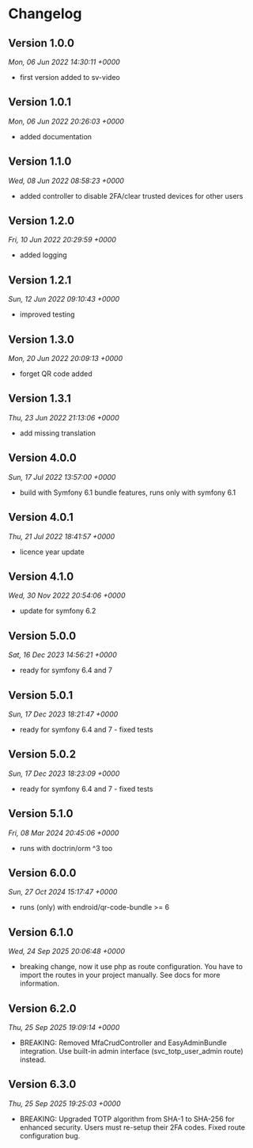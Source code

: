 # Changelog



## Version 1.0.0
*Mon, 06 Jun 2022 14:30:11 +0000*
- first version added to sv-video


## Version 1.0.1
*Mon, 06 Jun 2022 20:26:03 +0000*
- added documentation


## Version 1.1.0
*Wed, 08 Jun 2022 08:58:23 +0000*
- added controller to disable 2FA/clear trusted devices for other users


## Version 1.2.0
*Fri, 10 Jun 2022 20:29:59 +0000*
- added logging


## Version 1.2.1
*Sun, 12 Jun 2022 09:10:43 +0000*
- improved testing


## Version 1.3.0
*Mon, 20 Jun 2022 20:09:13 +0000*
- forget QR code added


## Version 1.3.1
*Thu, 23 Jun 2022 21:13:06 +0000*
- add missing translation


## Version 4.0.0
*Sun, 17 Jul 2022 13:57:00 +0000*
- build with Symfony 6.1 bundle features, runs only with symfony 6.1


## Version 4.0.1
*Thu, 21 Jul 2022 18:41:57 +0000*
- licence year update


## Version 4.1.0
*Wed, 30 Nov 2022 20:54:06 +0000*
- update for symfony 6.2


## Version 5.0.0
*Sat, 16 Dec 2023 14:56:21 +0000*
- ready for symfony 6.4 and 7


## Version 5.0.1
*Sun, 17 Dec 2023 18:21:47 +0000*
- ready for symfony 6.4 and 7 - fixed tests


## Version 5.0.2
*Sun, 17 Dec 2023 18:23:09 +0000*
- ready for symfony 6.4 and 7 - fixed tests


## Version 5.1.0
*Fri, 08 Mar 2024 20:45:06 +0000*
- runs with doctrin/orm ^3 too


## Version 6.0.0
*Sun, 27 Oct 2024 15:17:47 +0000*
- runs (only) with endroid/qr-code-bundle >= 6


## Version 6.1.0
*Wed, 24 Sep 2025 20:06:48 +0000*
- breaking change, now it use php as route configuration. You have to import the routes in your project manually. See docs for more information.


## Version 6.2.0
*Thu, 25 Sep 2025 19:09:14 +0000*
- BREAKING: Removed MfaCrudController and EasyAdminBundle integration. Use built-in admin interface (svc_totp_user_admin route) instead.


## Version 6.3.0
*Thu, 25 Sep 2025 19:25:03 +0000*
- BREAKING: Upgraded TOTP algorithm from SHA-1 to SHA-256 for enhanced security. Users must re-setup their 2FA codes. Fixed route configuration bug.
